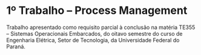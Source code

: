 # 1º Trabalho – Process Management

Trabalho apresentado como requisito parcial à conclusão na matéria TE355 – Sistemas Operacionais Embarcados, do oitavo semestre do curso de Engenharia Elétrica, Setor de Tecnologia, da Universidade Federal do Paraná.

